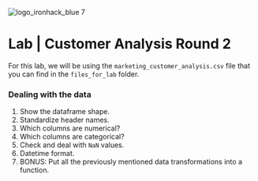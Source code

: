![logo_ironhack_blue 7](https://user-images.githubusercontent.com/23629340/40541063-a07a0a8a-601a-11e8-91b5-2f13e4e6b441.png)

# Lab | Customer Analysis Round 2

For this lab, we will be using the `marketing_customer_analysis.csv` file that you can find in the `files_for_lab` folder.

### Dealing with the data

1. Show the dataframe shape.
2. Standardize header names.
3. Which columns are numerical?
4. Which columns are categorical?
5. Check and deal with `NaN` values.
6. Datetime format.
7. BONUS: Put all the previously mentioned data transformations into a function.
